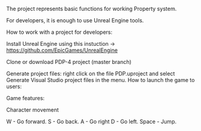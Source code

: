 The project represents basic functions for working Property system. 

For developers, it is enough to use Unreal Engine tools.

How to work with a project for developers:

Install Unreal Engine using this instuction -> https://github.com/EpicGames/UnrealEngine

Clone or download PDP-4 project (master branch)

Generate project files: right click on the file PDP.uproject and select Generate Visual Studio project files in the menu. How to launch the game to users:

Game features:

Сharacter movement

W - Go forward. S - Go back. A - Go right D - Go left.  Space - Jump.
